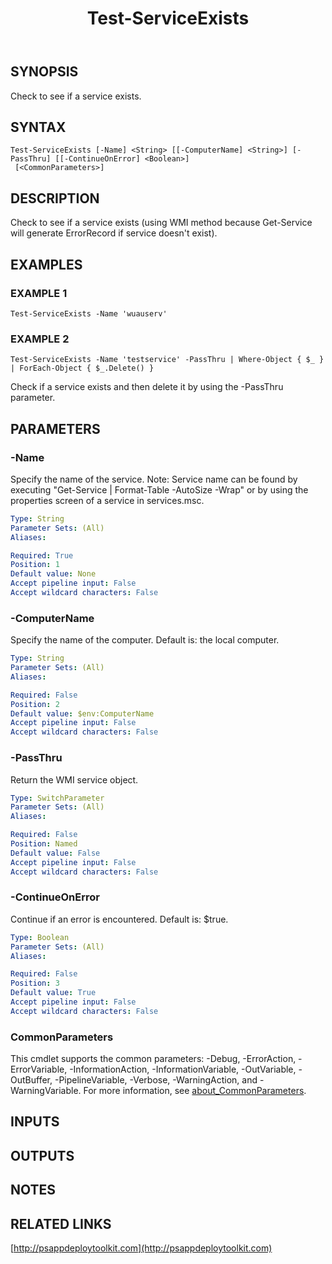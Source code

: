 ﻿---
title: Test-ServiceExists
editLink: false
isShowComments: false
external help file: PSAppDeployToolkit-help.xml
Module Name: PSAppDeployToolkit
online version: http://psappdeploytoolkit.com
schema: 2.0.0
---

## SYNOPSIS
Check to see if a service exists.

## SYNTAX

```
Test-ServiceExists [-Name] <String> [[-ComputerName] <String>] [-PassThru] [[-ContinueOnError] <Boolean>]
 [<CommonParameters>]
```

## DESCRIPTION
Check to see if a service exists (using WMI method because Get-Service will generate ErrorRecord if service doesn't exist).

## EXAMPLES

### EXAMPLE 1
```
Test-ServiceExists -Name 'wuauserv'
```

### EXAMPLE 2
```
Test-ServiceExists -Name 'testservice' -PassThru | Where-Object { $_ } | ForEach-Object { $_.Delete() }
```

Check if a service exists and then delete it by using the -PassThru parameter.

## PARAMETERS

### -Name
Specify the name of the service.
Note: Service name can be found by executing "Get-Service | Format-Table -AutoSize -Wrap" or by using the properties screen of a service in services.msc.

```yaml
Type: String
Parameter Sets: (All)
Aliases:

Required: True
Position: 1
Default value: None
Accept pipeline input: False
Accept wildcard characters: False
```

### -ComputerName
Specify the name of the computer.
Default is: the local computer.

```yaml
Type: String
Parameter Sets: (All)
Aliases:

Required: False
Position: 2
Default value: $env:ComputerName
Accept pipeline input: False
Accept wildcard characters: False
```

### -PassThru
Return the WMI service object.

```yaml
Type: SwitchParameter
Parameter Sets: (All)
Aliases:

Required: False
Position: Named
Default value: False
Accept pipeline input: False
Accept wildcard characters: False
```

### -ContinueOnError
Continue if an error is encountered.
Default is: $true.

```yaml
Type: Boolean
Parameter Sets: (All)
Aliases:

Required: False
Position: 3
Default value: True
Accept pipeline input: False
Accept wildcard characters: False
```

### CommonParameters
This cmdlet supports the common parameters: -Debug, -ErrorAction, -ErrorVariable, -InformationAction, -InformationVariable, -OutVariable, -OutBuffer, -PipelineVariable, -Verbose, -WarningAction, and -WarningVariable. For more information, see [about_CommonParameters](http://go.microsoft.com/fwlink/?LinkID=113216).

## INPUTS

## OUTPUTS

## NOTES

## RELATED LINKS

[http://psappdeploytoolkit.com](http://psappdeploytoolkit.com)

